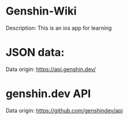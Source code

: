 # Genshin-Wiki

Description: This is an ios app for learning 

# JSON data:

Data origin: https://api.genshin.dev/

# genshin.dev API
Data origin: https://github.com/genshindev/api
